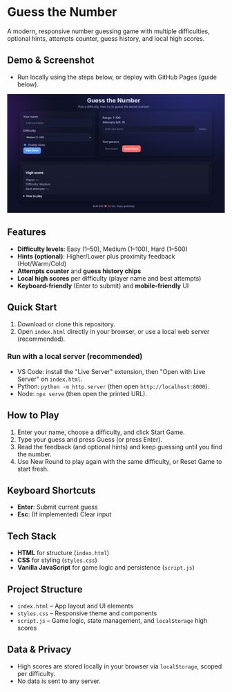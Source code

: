 # Guess the Number

A modern, responsive number guessing game with multiple difficulties, optional hints, attempts counter, guess history, and local high scores.

## Demo & Screenshot
- Run locally using the steps below, or deploy with GitHub Pages (guide below).

![Gameplay screenshot](./guess_game.png)

## Features
- **Difficulty levels**: Easy (1–50), Medium (1–100), Hard (1–500)
- **Hints (optional)**: Higher/Lower plus proximity feedback (Hot/Warm/Cold)
- **Attempts counter** and **guess history chips**
- **Local high scores** per difficulty (player name and best attempts)
- **Keyboard-friendly** (Enter to submit) and **mobile-friendly** UI

## Quick Start
1. Download or clone this repository.
2. Open `index.html` directly in your browser, or use a local web server (recommended).

### Run with a local server (recommended)
- VS Code: install the "Live Server" extension, then "Open with Live Server" on `index.html`.
- Python: `python -m http.server` (then open `http://localhost:8000`).
- Node: `npx serve` (then open the printed URL).

## How to Play
1. Enter your name, choose a difficulty, and click Start Game.
2. Type your guess and press Guess (or press Enter).
3. Read the feedback (and optional hints) and keep guessing until you find the number.
4. Use New Round to play again with the same difficulty, or Reset Game to start fresh.

## Keyboard Shortcuts
- **Enter**: Submit current guess
- **Esc**: (If implemented) Clear input

## Tech Stack
- **HTML** for structure (`index.html`)
- **CSS** for styling (`styles.css`)
- **Vanilla JavaScript** for game logic and persistence (`script.js`)

## Project Structure
- `index.html` – App layout and UI elements
- `styles.css` – Responsive theme and components
- `script.js` – Game logic, state management, and `localStorage` high scores

## Data & Privacy
- High scores are stored locally in your browser via `localStorage`, scoped per difficulty.
- No data is sent to any server.
